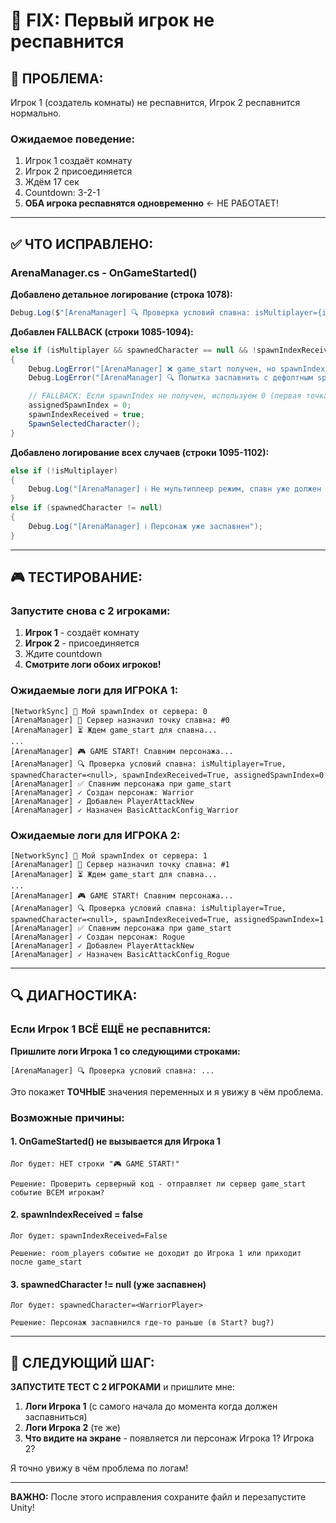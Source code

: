 # 🔧 FIX: Первый игрок не респавнится

## 🎯 ПРОБЛЕМА:

Игрок 1 (создатель комнаты) не респавнится, Игрок 2 респавнится нормально.

### Ожидаемое поведение:
1. Игрок 1 создаёт комнату
2. Игрок 2 присоединяется
3. Ждём 17 сек
4. Countdown: 3-2-1
5. **ОБА игрока респавнятся одновременно** ← НЕ РАБОТАЕТ!

---

## ✅ ЧТО ИСПРАВЛЕНО:

### ArenaManager.cs - OnGameStarted()

**Добавлено детальное логирование (строка 1078):**
```csharp
Debug.Log($"[ArenaManager] 🔍 Проверка условий спавна: isMultiplayer={isMultiplayer}, spawnedCharacter={spawnedCharacter}, spawnIndexReceived={spawnIndexReceived}, assignedSpawnIndex={assignedSpawnIndex}");
```

**Добавлен FALLBACK (строки 1085-1094):**
```csharp
else if (isMultiplayer && spawnedCharacter == null && !spawnIndexReceived)
{
    Debug.LogError("[ArenaManager] ❌ game_start получен, но spawnIndex не назначен!");
    Debug.LogError("[ArenaManager] 🔍 Попытка заспавнить с дефолтным spawnIndex...");

    // FALLBACK: Если spawnIndex не получен, используем 0 (первая точка)
    assignedSpawnIndex = 0;
    spawnIndexReceived = true;
    SpawnSelectedCharacter();
}
```

**Добавлено логирование всех случаев (строки 1095-1102):**
```csharp
else if (!isMultiplayer)
{
    Debug.Log("[ArenaManager] ℹ️ Не мультиплеер режим, спавн уже должен был произойти в Start()");
}
else if (spawnedCharacter != null)
{
    Debug.Log("[ArenaManager] ℹ️ Персонаж уже заспавнен");
}
```

---

## 🎮 ТЕСТИРОВАНИЕ:

### Запустите снова с 2 игроками:

1. **Игрок 1** - создаёт комнату
2. **Игрок 2** - присоединяется
3. Ждите countdown
4. **Смотрите логи обоих игроков!**

### Ожидаемые логи для ИГРОКА 1:

```
[NetworkSync] 🎯 Мой spawnIndex от сервера: 0
[ArenaManager] 🎯 Сервер назначил точку спавна: #0
[ArenaManager] ⏳ Ждем game_start для спавна...
...
[ArenaManager] 🎮 GAME START! Спавним персонажа...
[ArenaManager] 🔍 Проверка условий спавна: isMultiplayer=True, spawnedCharacter=<null>, spawnIndexReceived=True, assignedSpawnIndex=0
[ArenaManager] ✅ Спавним персонажа при game_start
[ArenaManager] ✓ Создан персонаж: Warrior
[ArenaManager] ✓ Добавлен PlayerAttackNew
[ArenaManager] ✓ Назначен BasicAttackConfig_Warrior
```

### Ожидаемые логи для ИГРОКА 2:

```
[NetworkSync] 🎯 Мой spawnIndex от сервера: 1
[ArenaManager] 🎯 Сервер назначил точку спавна: #1
[ArenaManager] ⏳ Ждем game_start для спавна...
...
[ArenaManager] 🎮 GAME START! Спавним персонажа...
[ArenaManager] 🔍 Проверка условий спавна: isMultiplayer=True, spawnedCharacter=<null>, spawnIndexReceived=True, assignedSpawnIndex=1
[ArenaManager] ✅ Спавним персонажа при game_start
[ArenaManager] ✓ Создан персонаж: Rogue
[ArenaManager] ✓ Добавлен PlayerAttackNew
[ArenaManager] ✓ Назначен BasicAttackConfig_Rogue
```

---

## 🔍 ДИАГНОСТИКА:

### Если Игрок 1 ВСЁ ЕЩЁ не респавнится:

**Пришлите логи Игрока 1 со следующими строками:**
```
[ArenaManager] 🔍 Проверка условий спавна: ...
```

Это покажет **ТОЧНЫЕ** значения переменных и я увижу в чём проблема.

### Возможные причины:

#### 1. OnGameStarted() не вызывается для Игрока 1
```
Лог будет: НЕТ строки "🎮 GAME START!"

Решение: Проверить серверный код - отправляет ли сервер game_start событие ВСЕМ игрокам?
```

#### 2. spawnIndexReceived = false
```
Лог будет: spawnIndexReceived=False

Решение: room_players событие не доходит до Игрока 1 или приходит после game_start
```

#### 3. spawnedCharacter != null (уже заспавнен)
```
Лог будет: spawnedCharacter=<WarriorPlayer>

Решение: Персонаж заспавнился где-то раньше (в Start? bug?)
```

---

## 🎯 СЛЕДУЮЩИЙ ШАГ:

**ЗАПУСТИТЕ ТЕСТ С 2 ИГРОКАМИ** и пришлите мне:

1. **Логи Игрока 1** (с самого начала до момента когда должен заспавниться)
2. **Логи Игрока 2** (те же)
3. **Что видите на экране** - появляется ли персонаж Игрока 1? Игрока 2?

Я точно увижу в чём проблема по логам!

---

**ВАЖНО:** После этого исправления сохраните файл и перезапустите Unity!
